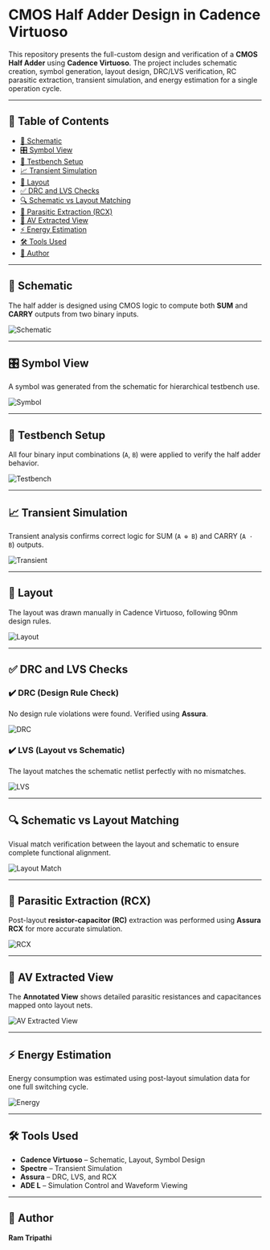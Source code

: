# CMOS Half Adder Design in Cadence Virtuoso

This repository presents the full-custom design and verification of a **CMOS Half Adder** using **Cadence Virtuoso**. The project includes schematic creation, symbol generation, layout design, DRC/LVS verification, RC parasitic extraction, transient simulation, and energy estimation for a single operation cycle.

---

## 📁 Table of Contents  
- [🧩 Schematic](#-schematic)  
- [🎛️ Symbol View](#-symbol-view)  
- [🧪 Testbench Setup](#-testbench-setup)  
- [📈 Transient Simulation](#-transient-simulation)  
- [🧱 Layout](#-layout)  
- [✅ DRC and LVS Checks](#-drc-and-lvs-checks)  
- [🔍 Schematic vs Layout Matching](#-schematic-vs-layout-matching)  
- [🧠 Parasitic Extraction (RCX)](#-parasitic-extraction-rcx)  
- [🧾 AV Extracted View](#-av-extracted-view)  
- [⚡ Energy Estimation](#-energy-estimation)  
- [🛠️ Tools Used](#-tools-used)  
- [👤 Author](#-author)

---

## 🧩 Schematic  
The half adder is designed using CMOS logic to compute both **SUM** and **CARRY** outputs from two binary inputs.

![Schematic](./Schematic_HA.png)

---

## 🎛️ Symbol View  
A symbol was generated from the schematic for hierarchical testbench use.

![Symbol](./Symbol_HA.png)

---

## 🧪 Testbench Setup  
All four binary input combinations (`A`, `B`) were applied to verify the half adder behavior.

![Testbench](./Test_bench_setup_HA.png)

---

## 📈 Transient Simulation  
Transient analysis confirms correct logic for SUM (`A ⊕ B`) and CARRY (`A · B`) outputs.

![Transient](./Transient_Response_HA.png)

---

## 🧱 Layout  
The layout was drawn manually in Cadence Virtuoso, following 90nm design rules.

![Layout](./Layout.png)

---

## ✅ DRC and LVS Checks  

### ✔️ DRC (Design Rule Check)  
No design rule violations were found. Verified using **Assura**.

![DRC](./DRC_Clearance.png)

### ✔️ LVS (Layout vs Schematic)  
The layout matches the schematic netlist perfectly with no mismatches.

![LVS](./LVS_Clearance.png)

---

## 🔍 Schematic vs Layout Matching  
Visual match verification between the layout and schematic to ensure complete functional alignment.

![Layout Match](./Layout_and_schematic_match.png)

---

## 🧠 Parasitic Extraction (RCX)  
Post-layout **resistor-capacitor (RC)** extraction was performed using **Assura RCX** for more accurate simulation.

![RCX](./RCX_Run.png)

---

## 🧾 AV Extracted View  
The **Annotated View** shows detailed parasitic resistances and capacitances mapped onto layout nets.

![AV Extracted View](./AV_Extracted_view_HA.png)

---

## ⚡ Energy Estimation  
Energy consumption was estimated using post-layout simulation data for one full switching cycle.

![Energy](./Energy_one_cycle_HA.png)

---

## 🛠️ Tools Used  
- **Cadence Virtuoso** – Schematic, Layout, Symbol Design  
- **Spectre** – Transient Simulation  
- **Assura** – DRC, LVS, and RCX  
- **ADE L** – Simulation Control and Waveform Viewing

---

## 👤 Author  
**Ram Tripathi**
